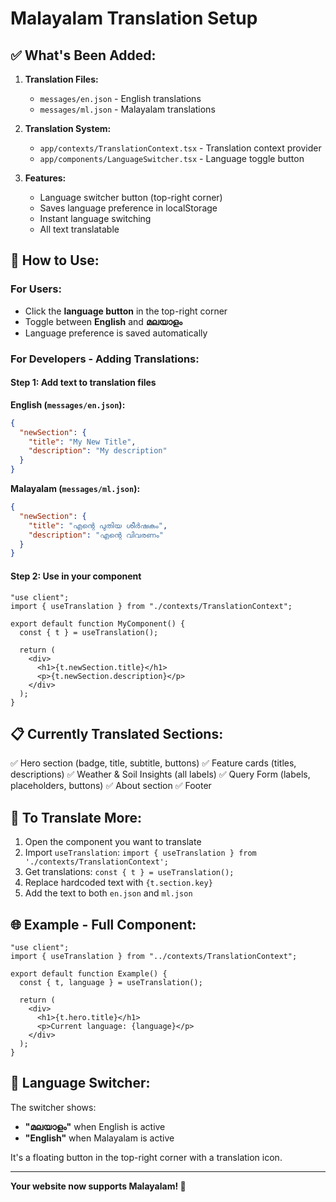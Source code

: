 # Malayalam Translation Setup

## ✅ What's Been Added:

1. **Translation Files:**

   - `messages/en.json` - English translations
   - `messages/ml.json` - Malayalam translations

2. **Translation System:**

   - `app/contexts/TranslationContext.tsx` - Translation context provider
   - `app/components/LanguageSwitcher.tsx` - Language toggle button

3. **Features:**
   - Language switcher button (top-right corner)
   - Saves language preference in localStorage
   - Instant language switching
   - All text translatable

## 🎯 How to Use:

### For Users:

- Click the **language button** in the top-right corner
- Toggle between **English** and **മലയാളം**
- Language preference is saved automatically

### For Developers - Adding Translations:

#### Step 1: Add text to translation files

**English (`messages/en.json`):**

```json
{
  "newSection": {
    "title": "My New Title",
    "description": "My description"
  }
}
```

**Malayalam (`messages/ml.json`):**

```json
{
  "newSection": {
    "title": "എന്റെ പുതിയ ശീർഷകം",
    "description": "എന്റെ വിവരണം"
  }
}
```

#### Step 2: Use in your component

```tsx
"use client";
import { useTranslation } from "./contexts/TranslationContext";

export default function MyComponent() {
  const { t } = useTranslation();

  return (
    <div>
      <h1>{t.newSection.title}</h1>
      <p>{t.newSection.description}</p>
    </div>
  );
}
```

## 📋 Currently Translated Sections:

✅ Hero section (badge, title, subtitle, buttons)
✅ Feature cards (titles, descriptions)
✅ Weather & Soil Insights (all labels)
✅ Query Form (labels, placeholders, buttons)
✅ About section
✅ Footer

## 🔧 To Translate More:

1. Open the component you want to translate
2. Import `useTranslation`: `import { useTranslation } from './contexts/TranslationContext';`
3. Get translations: `const { t } = useTranslation();`
4. Replace hardcoded text with `{t.section.key}`
5. Add the text to both `en.json` and `ml.json`

## 🌐 Example - Full Component:

```tsx
"use client";
import { useTranslation } from "../contexts/TranslationContext";

export default function Example() {
  const { t, language } = useTranslation();

  return (
    <div>
      <h1>{t.hero.title}</h1>
      <p>Current language: {language}</p>
    </div>
  );
}
```

## 🎨 Language Switcher:

The switcher shows:

- **"മലയാളം"** when English is active
- **"English"** when Malayalam is active

It's a floating button in the top-right corner with a translation icon.

---

**Your website now supports Malayalam! 🎉**
